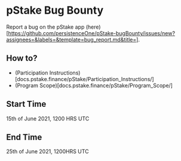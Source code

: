 # pStake Bug Bounty
Report a bug on the pStake app (here)[https://github.com/persistenceOne/pStake-bugBounty/issues/new?assignees=&labels=&template=bug_report.md&title=].

## How to?
* (Participation Instructions)[docs.pstake.finance/pStake/Participation_Instructions/]
* (Program Scope)[docs.pstake.finance/pStake/Program_Scope/]

## Start Time
15th of June 2021, 1200 HRS UTC

## End Time
25th of June 2021, 1200HRS UTC
